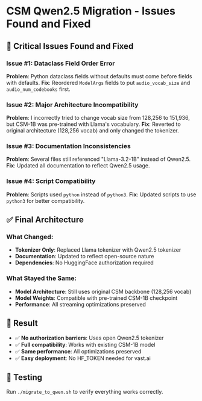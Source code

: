 # CSM Qwen2.5 Migration - Issues Found and Fixed

## 🚨 Critical Issues Found and Fixed

### Issue #1: **Dataclass Field Order Error** 
**Problem**: Python dataclass fields without defaults must come before fields with defaults.
**Fix**: Reordered `ModelArgs` fields to put `audio_vocab_size` and `audio_num_codebooks` first.

### Issue #2: **Major Architecture Incompatibility** 
**Problem**: I incorrectly tried to change vocab size from 128,256 to 151,936, but CSM-1B was pre-trained with Llama's vocabulary.
**Fix**: Reverted to original architecture (128,256 vocab) and only changed the tokenizer.

### Issue #3: **Documentation Inconsistencies**
**Problem**: Several files still referenced "Llama-3.2-1B" instead of Qwen2.5.
**Fix**: Updated all documentation to reflect Qwen2.5 usage.

### Issue #4: **Script Compatibility**
**Problem**: Scripts used `python` instead of `python3`.
**Fix**: Updated scripts to use `python3` for better compatibility.

## ✅ Final Architecture

### What Changed:
- **Tokenizer Only**: Replaced Llama tokenizer with Qwen2.5 tokenizer
- **Documentation**: Updated to reflect open-source nature
- **Dependencies**: No HuggingFace authorization required

### What Stayed the Same:
- **Model Architecture**: Still uses original CSM backbone (128,256 vocab)
- **Model Weights**: Compatible with pre-trained CSM-1B checkpoint
- **Performance**: All streaming optimizations preserved

## 🎯 Result

- ✅ **No authorization barriers**: Uses open Qwen2.5 tokenizer
- ✅ **Full compatibility**: Works with existing CSM-1B model
- ✅ **Same performance**: All optimizations preserved  
- ✅ **Easy deployment**: No HF_TOKEN needed for vast.ai

## 🧪 Testing

Run `./migrate_to_qwen.sh` to verify everything works correctly.
